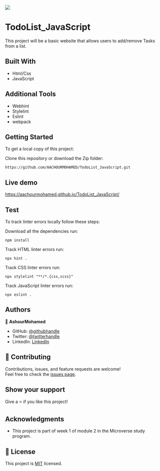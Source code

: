 ![](https://img.shields.io/badge/Microverse-blueviolet)
# TodoList_JavaScript


This project will be a basic website that allows users to add/remove Tasks from a list.




## Built With

- Html/Css
- JavaScript

## Additional Tools

- Webhint
- Stylelint
- Eslint
- webpack

## Getting Started

To get a local copy of this project:

Clone this repository or download the Zip folder:
```
https://github.com/AACHOURMOHAMED/TodoList_JavaScript.git
``` 

## Live demo
https://aachourmohamed.github.io/TodoList_JavaScript/

## Test
To track linter errors locally follow these steps:  

Download all the dependencies run:
```
npm install
```
Track HTML linter errors run:
```
npx hint .
```
Track CSS linter errors run:
```
npx stylelint "**/*.{css,scss}"
```
Track JavaScript linter errors run:
```
npx eslint .
```


## Authors

👤 **AshourMohamed**

- GitHub: [@githubhandle](https://github.com/AACHOURMOHAMED)
- Twitter: [@twitterhandle](https://twitter.com/MohamedAachour3)
- LinkedIn: [LinkedIn](https://linkedin.com/in/mohamed-aachour-25405b215)


## 🤝 Contributing

Contributions, issues, and feature requests are welcome!  
Feel free to check the [issues page](https://github.com/AACHOURMOHAMED/awesome-books/issues).


## Show your support

Give a ⭐️ if you like this project!

## Acknowledgments

- This project is part of week 1 of module 2 in the Microverse study program.


## 📝 License

This project is [MIT](./MIT.md) licensed.